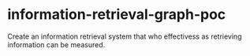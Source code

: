 # information-retrieval-graph-poc
Create an information retrieval system that who effectivess as retrieving information can be measured.
